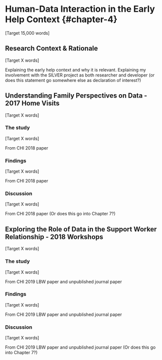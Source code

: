 Human-Data Interaction in the Early Help Context {#chapter-4}
=======================
[Target 15,000 words]

Research Context & Rationale
----------------------------
[Target X words]

Explaining the early help context and why it is relevant. Explaining my involvement with the SILVER project as both researcher and developer (or does this statement go somewhere else as declaration of interest?)

Understanding Family Perspectives on Data - 2017 Home Visits
------------------------------------------------------------
[Target X words]

### The study
[Target X words]

From CHI 2018 paper

### Findings
[Target X words]

From CHI 2018 paper

### Discussion
[Target X words]

From CHI 2018 paper (Or does this go into Chapter 7?)

Exploring the Role of Data in the Support Worker Relationship - 2018 Workshops
---------------------
[Target X words]

### The study
[Target X words]

From CHI 2019 LBW paper and unpublished journal paper

### Findings
[Target X words]

From CHI 2019 LBW paper and unpublished journal paper

### Discussion
[Target X words]

From CHI 2019 LBW paper and unpublished journal paper (Or does this go into Chapter 7?)
